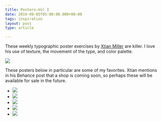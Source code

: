```yaml
---
title: Posters—Vol I
date: 2019-09-05T05:00:00.000+00:00
tags: inspiration
layout: post
type: article

---
```

These weekly typographic poster exercises by [Xtian Miller](https://www.behance.net/xtianmiller "Xtian Miller on Behance") are killer. I love his use of texture, the movement of the type, and color palette.

![](https://mir-s3-cdn-cf.behance.net/project_modules/max_1200/0a518f71344587.5cf5dd3271954.jpg)

These posters below in particular are some of my favorites. Xtian mentions in his Behance post that a shop is coming soon, so perhaps these will be available for sale in the future.

<ul class="imageList">  
<li><img src="https://mir-s3-cdn-cf.behance.net/project_modules/1400_opt_1/f3b44a71344587.5cf31c58b27fa.jpg"></li>

<li><img src="https://mir-s3-cdn-cf.behance.net/project_modules/1400_opt_1/dc1e8d71344587.5cf1e391d9e9d.jpg"></li>

<li><img src="https://mir-s3-cdn-cf.behance.net/project_modules/1400_opt_1/2ac8f071344587.5cf31c58b2e40.jpg"></li>

<li><img src="https://mir-s3-cdn-cf.behance.net/project_modules/1400_opt_1/f1cc9671344587.5cf1e9938e78d.jpg"></li>

<li><img src="https://mir-s3-cdn-cf.behance.net/project_modules/1400_opt_1/455c8571344587.5cf31c58b3151.jpg"></li>  
</ul>